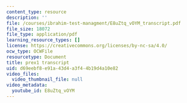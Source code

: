 ```yaml
---
content_type: resource
description: ''
file: /courses/ibrahim-test-managment/E8uZtq_vOYM_transcript.pdf
file_size: 18072
file_type: application/pdf
learning_resource_types: []
license: https://creativecommons.org/licenses/by-nc-sa/4.0/
ocw_type: OCWFile
resourcetype: Document
title: prex1 transcript
uid: d69eebf8-e91a-43d4-a3f4-4b19d4a10e82
video_files:
  video_thumbnail_file: null
video_metadata:
  youtube_id: E8uZtq_vOYM
---
```

